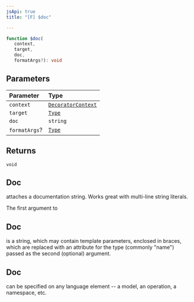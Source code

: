 ```yaml
---
jsApi: true
title: "[F] $doc"

---
```

```ts
function $doc(
   context, 
   target, 
   doc, 
   formatArgs?): void
```

## Parameters

| Parameter | Type |
| :------ | :------ |
| `context` | [`DecoratorContext`](../interfaces/DecoratorContext.md) |
| `target` | [`Type`](../type-aliases/Type.md) |
| `doc` | `string` |
| `formatArgs`? | [`Type`](../type-aliases/Type.md) |

## Returns

`void`

## Doc

attaches a documentation string. Works great with multi-line string literals.

The first argument to

## Doc

is a string, which may contain template parameters, enclosed in braces,
which are replaced with an attribute for the type (commonly "name") passed as the second (optional) argument.

## Doc

can be specified on any language element -- a model, an operation, a namespace, etc.
